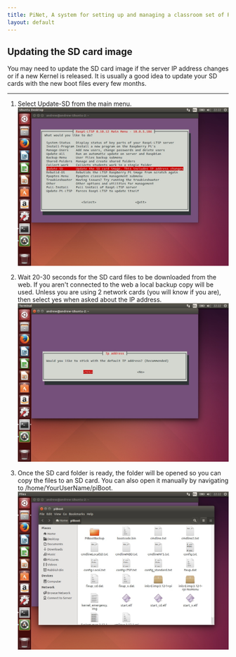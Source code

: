 ```yaml
---
title: PiNet, A system for setting up and managing a classroom set of Raspberry Pis.
layout: default
---
```


Updating the SD card image
------
You may need to update the SD card image if the server IP address changes or if a new Kernel is released. It is usually a good idea
to update your SD cards with the new boot files every few months.

----

1. Select Update-SD from the main menu.  ![](/assets/images/update-sd-1.jpeg)

2. Wait 20-30 seconds for the SD card files to be downloaded from the web.
If you aren't connected to the web a local backup copy will be used.
Unless you are using 2 network cards (you will know if you are), then select yes when asked about the IP address.   ![](/assets/images/update-sd-2.jpeg)

3. Once the SD card folder is ready, the folder will be opened so you can copy the files to an SD card. You can also
open it manually by navigating to /home/YourUserName/piBoot.
![](/assets/images/update-sd-3.jpeg)
